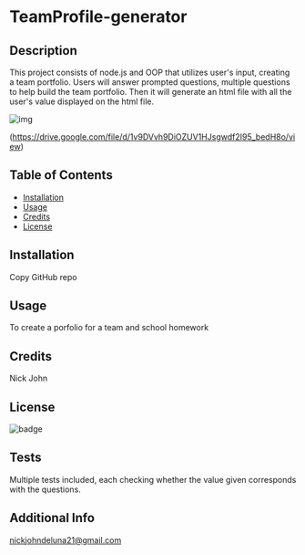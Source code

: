 # TeamProfile-generator

## Description

This project consists of node.js and OOP that utilizes user's input, creating a team portfolio. Users will answer prompted questions, multiple questions to help build the team portfolio. Then it will generate an html file with all the user's value displayed on the html file.

![img](https://user-images.githubusercontent.com/81334326/124395365-be111c00-dcd1-11eb-8334-c83f113a762e.png)

(https://drive.google.com/file/d/1v9DVvh9DiOZUV1HJsgwdf2I95_bedH8o/view)

## Table of Contents

- [Installation](#installation)
- [Usage](#usage)
- [Credits](#credits)
- [License](#license)

## Installation

Copy GitHub repo

## Usage

To create a porfolio for a team and school homework

## Credits

Nick John

## License

![badge](https://img.shields.io/badge/license-mit-brightgreen)

## Tests

Multiple tests included, each checking whether the value given corresponds with the questions.

## Additional Info

nickjohndeluna21@gmail.com
